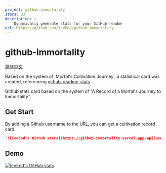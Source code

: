 ```yaml
---
project: github-immortality
stars: 33
description: |-
    Dynamically generate stats for your GitHub readme
url: https://github.com/IceEnd/github-immortality
---
```


# github-immortality

[简体中文](./docs/README-ZH.md)

Based on the system of 'Mortal's Cultivation Journey', a statistical card was created, referencing [github-readme-stats](https://github.dev/anuraghazra/github-readme-stats).

Github stats card based on the system of "A Record of a Mortal's Journey to Immortality".

## Get Start

By adding a Github username to the URL, you can get a cultivation record card.

```markdown
[![IceEnd's GitHub stats](https://github-immortality.vercel.app/api?username=iceend)](https://github.com/IceEnd)
```

## Demo

[![IceEnd's GitHub stats](https://github-immortality.vercel.app/api?username=iceend)](https://github.com/IceEnd)

